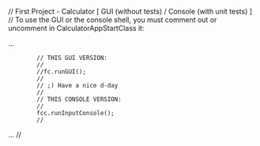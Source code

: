 //
First Project - Calculator [ GUI (without tests) / Console (with unit tests) ]
//
To use the GUI or the console shell, you must comment out or uncomment in CalculatorAppStartClass it:

...

            // THIS GUI VERSION:
            //
            //fc.runGUI();
            //
            // ;) Have a nice d-day
            //
            // THIS CONSOLE VERSION:
            //
            fcc.runInputConsole();
            //
...
//
